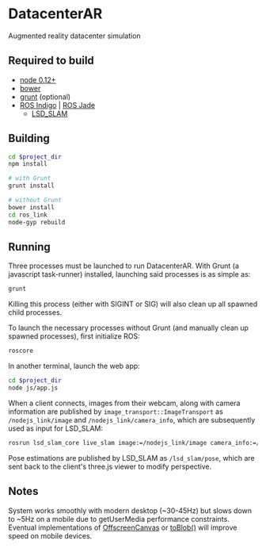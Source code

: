 # DatacenterAR

Augmented reality datacenter simulation

## Required to build

  * [node 0.12+](https://nodejs.org/)
  * [bower](http://bower.io/)
  * [grunt](http://gruntjs.com/getting-started) (optional)
  * [ROS Indigo](http://wiki.ros.org/indigo) | [ROS Jade](http://wiki.ros.org/jade)
    * [LSD_SLAM](https://github.com/tum-vision/lsd_slam)

## Building

```bash
cd $project_dir
npm install

# with Grunt
grunt install

# without Grunt
bower install
cd ros_link
node-gyp rebuild
```

## Running

Three processes must be launched to run DatacenterAR. With Grunt (a javascript task-runner) installed, launching said processes is as simple as:

```bash
grunt
```

Killing this process (either with SIGINT or SIG) will also clean up all spawned child processes.

To launch the necessary processes without Grunt (and manually clean up spawned processes), first initialize ROS: 

```bash
roscore
```

In another terminal, launch the web app:

```bash
cd $project_dir
node js/app.js
```

When a client connects, images from their webcam, along with camera information are published by `image_transport::ImageTransport` as `/nodejs_link/image` and `/nodejs_link/camera_info`, which are subsequently used as input for LSD_SLAM:

```bash
rosrun lsd_slam_core live_slam image:=/nodejs_link/image camera_info:=/nodejs_link/camera_info'
```

Pose estimations are published by LSD_SLAM as `/lsd_slam/pose`, which are sent back to the client's three.js viewer to modify perspective.

## Notes

System works smoothly with modern desktop (~30-45Hz) but slows down to ~5Hz on a mobile due to getUserMedia performance constraints. Eventual implementations of [OffscreenCanvas](https://wiki.whatwg.org/wiki/OffscreenCanvas) or [toBlob()](https://code.google.com/p/chromium/issues/detail?id=67587#c101) will improve speed on mobile devices.  